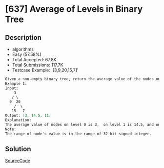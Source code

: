 # [637] Average of Levels in Binary Tree

## Description

* algorithms
* Easy (57.58%)
* Total Accepted:    67.8K
* Total Submissions: 117.7K
* Testcase Example:  '[3,9,20,15,7]'

```md
Given a non-empty binary tree, return the average value of the nodes on each level in the form of an array.
Example 1:
Input:
    3
   / \
  9  20
    /  \
   15   7
Output: [3, 14.5, 11]
Explanation:
The average value of nodes on level 0 is 3,  on level 1 is 14.5, and on level 2 is 11. Hence return [3, 14.5, 11].
Note:
The range of node's value is in the range of 32-bit signed integer.

```

## Solution

[SourceCode](./solution.js)